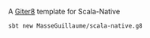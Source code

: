 A [Giter8][g8] template for Scala-Native

```
sbt new MasseGuillaume/scala-native.g8
```

[g8]: http://www.foundweekends.org/giter8/
